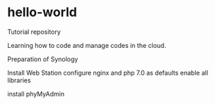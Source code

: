 # hello-world
Tutorial repository

Learning how to code and manage codes in the cloud.


Preparation of Synology

Install Web Station
configure nginx and php 7.0 as defaults
enable all libraries

install phyMyAdmin

